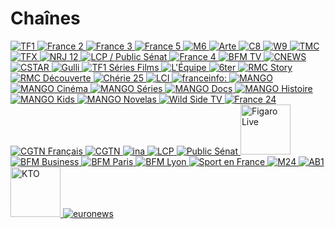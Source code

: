 # Chaînes

<a href="https://rplayer.surge.sh/?url=https://mtv-live.cloud-02.molotov.tv/public/tf1/tf1.isml/fullhd25shft.mpd"><img src="https://i.imgur.com/N8nu5sm.png" title="TF1">
<a href="https://rplayer.surge.sh/?url=https://mtv-live.cloud-02.molotov.tv/public/france2/france2.isml/fullhd25shft.mpd"><img src="https://i.imgur.com/eBGccGn.png" title="France 2">
<a href="https://rplayer.surge.sh/?url=https://mtv-live.cloud-02.molotov.tv/public/france3/france3.isml/fullhd25shft.mpd"><img src="https://i.imgur.com/ZgTTt3L.png" title="France 3">
<a href="https://rplayer.surge.sh/?url=https://mtv-live.cloud-02.molotov.tv/public/france5/france5.isml/fullhd25shft.mpd"><img src="https://i.imgur.com/HlKW65X.png" title="France 5">
<a href="https://rplayer.surge.sh/?url=https://shls-m6-france-prod-dub.shahid.net/out/v1/c8a9f6e000cd4ebaa4d2fc7d18c15988/index.m3u8"><img src="https://i.imgur.com/Baadm99.png" title="M6">
<a href="https://rplayer.surge.sh/?url=https://artesimulcast.akamaized.net/hls/live/2031003/artelive_fr/index.m3u8"><img src="https://i.imgur.com/iUgaOBk.png" title="Arte">
<a href="https://rplayer.surge.sh/?url=https://mtv-live.cloud-02.molotov.tv/public/c8/c8.isml/fullhd25shft.mpd"><img src="https://i.imgur.com/HnvLFwK.png" title="C8">
<a href="https://rplayer.surge.sh/?url=https://mtv-live.cloud-02.molotov.tv/public/w9/w9.isml/fullhd25shft.mpd"><img src="https://i.imgur.com/dRAPU7O.png" title="W9">
<a href="https://rplayer.surge.sh/?url=https://mtv-live.cloud-02.molotov.tv/public/tmc/tmc.isml/fullhd25shft.mpd"><img src="https://i.imgur.com/E1k83NG.png" title="TMC">
<a href="https://rplayer.surge.sh/?url=https://mtv-live.cloud-02.molotov.tv/public/tfx/tfx.isml/fullhd25shft.mpd"><img src="https://i.imgur.com/amAmDGS.png" title="TFX">
<a href="http://rplayer.surge.sh/?url=https://live-molotov.fubo.tv/public/nrj12/nrj12.isml/fullhd25shft.mpd"><img src="https://i.imgur.com/ERsgHRi.png" title="NRJ 12">
<a href="https://rplayer.surge.sh/?url=https://live-molotov.fubo.tv/public/lcpps/lcpps.isml/fullhd25shft.mpd"><img src="https://i.imgur.com/QgySpKN.png" title="LCP / Public Sénat">
<a href="https://rplayer.surge.sh/?url=https://mtv-live.cloud-02.molotov.tv/public/france4/france4.isml/fullhd25shft.mpd"><img src="https://i.imgur.com/l7Mr4WR.png" title="France 4">
<a href="https://rplayer.surge.sh/?url=https://bcovlive-a.akamaihd.net/f3c53617100e4fd7a0fbdf9e784a650e/eu-central-1/876450610001/7b4151e1e2434a7cacdb9936db7a7910/playlist_ssaiM.m3u8"><img src="https://i.imgur.com/0A1Kfyd.png" title="BFM TV">
<a href="https://www.dailymotion.com/embed/video/x3b68jn?autoPlay=1"><img src="https://i.imgur.com/XqQErhH.png" title="CNEWS">
<a href="https://www.dailymotion.com/embed/video/x5gv5v0?autoPlay=1"><img src="https://i.imgur.com/fa1H0oA.png" title="CSTAR">
<a href="https://rplayer.surge.sh/?url=https://d13anarbtxy8c5.cloudfront.net/pool_u81ytesz/gulli/sixplaysd/hls_short/index.m3u8"><img src="https://i.imgur.com/B9GfpDR.png" title="Gulli">
<a href="https://rplayer.surge.sh/?url=https://mtv-live.cloud-02.molotov.tv/public/tf1seriesfilms/tf1seriesfilms.isml/fullhd25shft.mpd"><img src="https://i.imgur.com/oN9xZYT.png" title="TF1 Séries Films">
<a href="https://www.dailymotion.com/embed/video/x2lefik?autoPlay=1"><img src="https://i.imgur.com/ed0syYj.png" title="L'Équipe">
<a href="https://rplayer.surge.sh/?url=https://mtv-live.cloud-02.molotov.tv/public/6ter/6ter.isml/fullhd25shft.mpd"><img src="https://i.imgur.com/zV6ENp8.png" title="6ter">
<a href="https://rplayer.surge.sh/?url=https://mtv-live.cloud-02.molotov.tv/public/rmcstory/rmcstory.isml/fullhd25shft.mpd"><img src="https://i.imgur.com/OhoqSl0.png" title="RMC Story">
<a href="https://rplayer.surge.sh/?url=https://mtv-live.cloud-02.molotov.tv/public/rmcdecouverte/rmcdecouverte.isml/fullhd25shft.mpd"><img src="https://i.imgur.com/m2iiCtm.png" title="RMC Découverte">
<a href="https://rplayer.surge.sh/?url=https://mtv-live.cloud-02.molotov.tv/public/cherie25/cherie25.isml/fullhd25shft.mpd"><img src="https://i.imgur.com/g9EdDZC.png" title="Chérie 25">
<a href="https://rplayer.surge.sh/?url=https://lci-das-live-ssl.tf1.fr/video/R8UoFyO9kVhlneuJJIybyg/1661100990/out/v1/3949f9922e0046a0926e11f8687e1c1a/index.mpd"><img src="https://i.imgur.com/FpltHeB.png" title="LCI">
<a href="https://www.youtube.com/watch?v=Z-Nwo-ypKtM"><img src="https://i.imgur.com/Fm4HJ6M.png" title="franceinfo:">
<a href="https://rplayer.surge.sh/?url=https://vod2live-mtv.cloud-01.molotov.tv/public/v1/mango/mango.isml/fullhd25shft.mpd"><img src="https://i.imgur.com/qPC3x37.png" title="MANGO">
<a href="https://rplayer.surge.sh/?url=https://vod2live-mtv.cloud-01.molotov.tv/public/v1/mango-cinema/mango-cinema.isml/fullhd25shft.mpd"><img src="https://i.imgur.com/jPz2OH1.png" title="MANGO Cinéma">
<a href="https://rplayer.surge.sh/?url=https://vod2live-mtv.cloud-01.molotov.tv/public/v1/mango-series/mango-series.isml/fullhd25shft.mpd"><img src="https://i.imgur.com/9HIJXSn.png" title="MANGO Séries">
<a href="https://rplayer.surge.sh/?url=https://vod2live-mtv.cloud-01.molotov.tv/public/v1/mango-docs/mango-docs.isml/fullhd25shft.mpd"><img src="https://i.imgur.com/agj6U0t.png" title="MANGO Docs">
<a href="https://rplayer.surge.sh/?url=https://vod2live-mtv.cloud-01.molotov.tv/public/v1/mango-histoire/mango-histoire.isml/fullhd25shft.mpd"><img src="https://i.imgur.com/Clpq0px.png" title="MANGO Histoire">
<a href="https://rplayer.surge.sh/?url=https://vod2live-mtv.cloud-01.molotov.tv/public/v1/mango-kids/mango-kids.isml/fullhd25shft.mpd"><img src="https://i.imgur.com/Szg5bdV.png" title="MANGO Kids">
<a href="https://rplayer.surge.sh/?url=https://vod2live-mtv.cloud-01.molotov.tv/public/v1/mango-novelas/mango-novelas.isml/fullhd25shft.mpd"><img src="https://i.imgur.com/6UkST81.png" title="MANGO Novelas">
<a href="https://rplayer.surge.sh/?url=https://versatile-wildsidetv-1-fr.samsung.wurl.tv/playlist.m3u8"><img src="https://i.imgur.com/3gp4D22.png" title="Wild Side TV">
<a href="https://www.youtube.com/embed/gxG3pdKvlIs"><img src="https://i.imgur.com/TQvMBFy.png" title="France 24">
<a href="https://rplayer.surge.sh/?url=https://mtv-live.cloud-02.molotov.tv/public/cgtnfr/cgtnfr.isml/fullhd25shft.mpd"><img src="https://i.imgur.com/FvxRyUO.png" title="CGTN Français">
<a href="https://rplayer.surge.sh/?url=https://mtv-live.cloud-02.molotov.tv/public/cgtn/cgtn.isml/fullhd25shft.mpd"><img src="https://i.imgur.com/RvXlNbb.png" title="CGTN">
<a href="https://app.molotov.tv/channels/https%3A%2F%2Ffapi__DOT__molotov__DOT__tv%2Fv2%2Fchannels%2F159%2Fsections%3FtrkCp%3Dremote_channels_v1%26trkCs%3Dfree_channels%26trkOcr%3D40%26trkOsp%3D2"><img src="https://i.imgur.com/7I5tcaz.png" title="ina">
<a href="https://www.dailymotion.com/embed/video/xji3qy?autoPlay=1"><img src="https://i.imgur.com/hP7Vrct.png" title="LCP">
<a href="https://www.dailymotion.com/embed/video/xkxbzc?autoPlay=1"><img src="https://i.imgur.com/J98BMed.png" title="Public Sénat">
<a href="https://app.molotov.tv/channels/https%3A%2F%2Ffapi__DOT__molotov__DOT__tv%2Fv2%2Fchannels%2F234%2Fsections%3FtrkCp%3Dhome_channels%26trkCs%3Dlive%26trkOcr%3D41%26trkOsp%3D2"><img src="https://i.imgur.com/7glGgqI.png" height="80" width="80" title="Figaro Live">
<a href="https://rplayer.surge.sh/?url=https://vlt3-cdn-edge-live02.pfd.sfr.net/bfm-ncdn-live-pal1.pfd.sfr.net/sid=050caf7aqga10jo59ekg/shls/LIVE$BFM_BUSINESS/index.m3u8?start=LIVE&end=END"><img src="https://i.imgur.com/IuuyI5W.png" title="BFM Business">
<a href="https://rplayer.surge.sh/?url=https://vlt3-cdn-edge-live00.pfd.sfr.net/bfm-ncdn-live-pal1.pfd.sfr.net/sid=050cb7jev0i8t6gap1d0/shls/LIVE$BFM_PARIS/index.m3u8?start=LIVE&end=END"><img src="https://i.imgur.com/ScQqlr9.png" title="BFM Paris">
<a href="https://rplayer.surge.sh/?url=https://cbv1-cdn-edge-live01.pfd.sfr.net/bfm-ncdn-live-pal1.pfd.sfr.net/sid=050cca94o0pg2vjmosvg/shls/LIVE$BFM_LYON/index.m3u8?start=LIVE&end=END"><img src="https://i.imgur.com/LYMaQ2N.png" title="BFM Lyon">
<a href="https://rplayer.surge.sh/?url=https://mtv-live.cloud-02.molotov.tv/public/sportenfrance/sportenfrance.isml/fullhd25shft.mpd"><img src="https://i.imgur.com/HOrQuen.png" title="Sport en France">
<a href="https://rplayer.surge.sh/?url=https://mtv-live.cloud-02.molotov.tv/public/m24news/m24news.isml/fullhd25shft.mpd"><img src="https://i.imgur.com/Pq7p5U2.png" title="M24">
<a href="https://rplayer.surge.sh/?url=https://mtv-live.cloud-02.molotov.tv/public/ab1/ab1.isml/fullhd25shft.mpd"><img src="https://i.imgur.com/X46FBUI.png" title="AB1">
<a href="https://rplayer.surge.sh/?url=https://live-kto.akamaized.net/hls/live/2033284/KTO/master.m3u8"><img src="https://i.imgur.com/KYTZt47.png" height="80" width="80" title="KTO">
<a href="https://www.youtube.com/embed/MsN0_WNXvh8"><img src="https://i.imgur.com/IHwzyvB.png" title="euronews">

